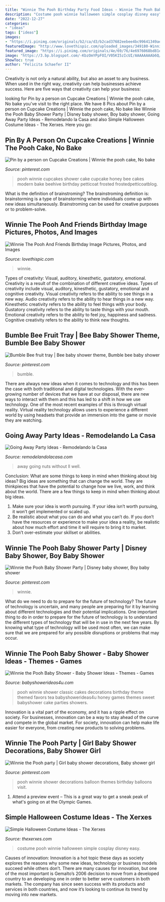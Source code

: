 ```yaml
---
title: "Winnie The Pooh Birthday Party Food Ideas - Winnie The Pooh Baby Shower"
description: "Costume pooh winnie halloween simple cosplay disney easy"
date: "2022-12-27"
categories:
- "ideas"
tags: ["ideas"]
images:
- "https://i.pinimg.com/originals/b2/ca/d3/b2cad37682eebee4bc99641349ae7c39.jpg"
featuredImage: "http://www.lovethispic.com/uploaded_images/349180-Winnie-The-Pooh-And-Friends-Birthday-Image.jpg"
featured_image: "https://i.pinimg.com/originals/4e/69/76/4e6976068bd81eaffffc52d9382eb7ef.jpg"
image: "https://3.bp.blogspot.com/-KbzOmYPpFOI/V05KI5zIcUI/AAAAAAAAb6Q/zJFwViRIfqAIz8eyAYIjvrHFqHMXFi80ACKgB/s1600/well%2Bgo%2Bnuts%2Bwithout%2Byou.jpg"
ShowToc: true
author: "Felicita Schaefer II"
---
```



Creativity is not only a natural ability, but also an asset to any business. When used in the right way, creativity can help businesses achieve success. Here are five ways that creativity can help your business: 

	

		
looking for Pin by a person on Cupcake Creations | Winnie the pooh cake, No bake you've visit to the right place. We have 8 Pics about Pin by a person on Cupcake Creations | Winnie the pooh cake, No bake like Winnie the Pooh Baby Shower Party | Disney baby shower, Boy baby shower, Going Away Party Ideas - Remodelando la Casa and also Simple Halloween Costume Ideas - The Xerxes. Here you go:
		
    
## Pin By A Person On Cupcake Creations | Winnie The Pooh Cake, No Bake

<img loading=lazy src="https://i.pinimg.com/originals/b2/ca/d3/b2cad37682eebee4bc99641349ae7c39.jpg" onerror="this.onerror=null;this.src='https://tse3.mm.bing.net/th?id=OIP.Hin7_F7ixq1wvdzmnLxDiwHaLH&amp;pid=15.1';" alt="Pin by a person on Cupcake Creations | Winnie the pooh cake, No bake">

_Source: pinterest.com_

>pooh winnie cupcakes shower cake cupcake honey bee cakes modern bake beehive birthday petticoat frosted frostedpetticoatblog. 

	

What is the definition of brainstroming?
The brainstroming definition is:
brainstorming is a type of brainstorming where individuals come up with new ideas simultaneously. Brainstroming can be used for creative purposes or to problem-solve.

    
## Winnie The Pooh And Friends Birthday Image Pictures, Photos, And Images

<img loading=lazy src="http://www.lovethispic.com/uploaded_images/349180-Winnie-The-Pooh-And-Friends-Birthday-Image.jpg" onerror="this.onerror=null;this.src='https://tse4.mm.bing.net/th?id=OIP.m-SJCz-L4LoqnGUmmyU0RAAAAA&amp;pid=15.1';" alt="Winnie The Pooh And Friends Birthday Image Pictures, Photos, and Images">

_Source: lovethispic.com_

>winnie. 

	

Types of creativity: Visual, auditory, kinesthetic, gustatory, emotional.
Creativity is a result of the combination of different creative ideas. Types of creativity include visual, auditory, kinesthetic, gustatory, emotional and cognitive creativity. Visual creativity refers to the ability to see things in a new way. Audio creativity refers to the ability to hear things in a new way. Kinesthetic creativity refers to the ability to feel things with your body. Gustatory creativity refers to the ability to taste things with your mouth. Emotional creativity refers to the ability to feel joy, happiness and sadness. Cognitive creativity refers to the ability to think new thoughts.

    
## Bumble Bee Fruit Tray | Bee Baby Shower Theme, Bumble Bee Baby Shower

<img loading=lazy src="https://i.pinimg.com/736x/97/fb/1e/97fb1ead64f3decdd0891648ea31e04f.jpg" onerror="this.onerror=null;this.src='https://tse4.mm.bing.net/th?id=OIP.YqbLC3utyhJ2t1kkB4h-iAHaF6&amp;pid=15.1';" alt="Bumble Bee fruit tray | Bee baby shower theme, Bumble bee baby shower">

_Source: pinterest.com_

>bumble. 

	

There are always new ideas when it comes to technology and this has been the case with both traditional and digital technologies. With the ever-growing number of devices that we have at our disposal, there are new ways to interact with them and this has led to a shift in how we use technology. One of the most recent examples of this is through virtual reality. Virtual reality technology allows users to experience a different world by using headsets that provide an immersion into the game or movie they are watching.

    
## Going Away Party Ideas - Remodelando La Casa

<img loading=lazy src="https://3.bp.blogspot.com/-KbzOmYPpFOI/V05KI5zIcUI/AAAAAAAAb6Q/zJFwViRIfqAIz8eyAYIjvrHFqHMXFi80ACKgB/s1600/well%2Bgo%2Bnuts%2Bwithout%2Byou.jpg" onerror="this.onerror=null;this.src='https://tse3.mm.bing.net/th?id=OIP.KCRk5zQhHezzWqOhTZAknwHaLn&amp;pid=15.1';" alt="Going Away Party Ideas - Remodelando la Casa">

_Source: remodelandolacasa.com_

>away going nuts without ll well. 

	

Conclusion: What are some things to keep in mind when thinking about big ideas?
Big ideas are something that can change the world. They are thinkpieces that have the potential to change how we live, work, and think about the world. There are a few things to keep in mind when thinking about big ideas. 
1. Make sure your idea is worth pursuing. If your idea isn’t worth pursuing, it won’t get implemented or scaled up. 
2. Be realistic about what you can do and what you can’t do. If you don’t have the resources or experience to make your idea a reality, be realistic about how much effort and time it will require to bring it to market. 
3. Don’t over-estimate your skillset or abilities.

    
## Winnie The Pooh Baby Shower Party | Disney Baby Shower, Boy Baby Shower

<img loading=lazy src="https://i.pinimg.com/originals/4e/69/76/4e6976068bd81eaffffc52d9382eb7ef.jpg" onerror="this.onerror=null;this.src='https://tse1.mm.bing.net/th?id=OIP.81D4OJqqeO0SF_D_QzDuGwHaLG&amp;pid=15.1';" alt="Winnie the Pooh Baby Shower Party | Disney baby shower, Boy baby shower">

_Source: pinterest.com_

>winnie. 

	

What do we need to do to prepare for the future of technology?
The future of technology is uncertain, and many people are preparing for it by learning about different technologies and their potential implications. One important thing to do in order to prepare for the future of technology is to understand the different types of technology that will be in use in the next few years. By knowing what type of technology will be used most often, we can make sure that we are prepared for any possible disruptions or problems that may occur.

    
## Winnie The Pooh Baby Shower - Baby Shower Ideas - Themes - Games

<img loading=lazy src="http://www.babyshowerideas4u.com/wp-content/uploads/2014/09/Winnie-the-Pooh-Baby-Shower.jpg" onerror="this.onerror=null;this.src='https://tse4.mm.bing.net/th?id=OIP.dcZh02UvW_8aRfYnJsCgwgHaLH&amp;pid=15.1';" alt="Winnie the Pooh Baby Shower - Baby Shower Ideas - Themes - Games">

_Source: babyshowerideas4u.com_

>pooh winnie shower classic cakes decorations birthday theme themed favors tea babyshowerideas4u honey games themes sweet babyshower cake parties showers. 

	

Innovation is a vital part of the economy, and it has a ripple effect on society. For businesses, innovation can be a way to stay ahead of the curve and compete in the global market. For society, innovation can help make life easier for everyone, from creating new products to solving problems.

    
## Winnie The Pooh Party | Girl Baby Shower Decorations, Baby Shower Girl

<img loading=lazy src="https://i.pinimg.com/736x/e5/70/98/e57098544fa1da35f3db2b0c534784e2.jpg" onerror="this.onerror=null;this.src='https://tse4.mm.bing.net/th?id=OIP.iVFT2kMcge02T8cVvGEb7wHaJ3&amp;pid=15.1';" alt="Winnie the Pooh party | Girl baby shower decorations, Baby shower girl">

_Source: pinterest.com_

>pooh winnie shower decorations balloon themes birthday balloons visit. 

	

1. Attend a preview event – This is a great way to get a sneak peak of what's going on at the Olympic Games.

    
## Simple Halloween Costume Ideas - The Xerxes

<img loading=lazy src="http://thexerxes.com/wp-content/uploads/2015/09/Winnie-the-Pooh.jpg" onerror="this.onerror=null;this.src='https://tse3.mm.bing.net/th?id=OIP.OiVf6T-GfALjCadOA_lFzgHaLH&amp;pid=15.1';" alt="Simple Halloween Costume Ideas - The Xerxes">

_Source: thexerxes.com_

>costume pooh winnie halloween simple cosplay disney easy. 

	

Causes of innovation:
Innovation is a hot topic these days as society explores the reasons why some new ideas, technology or business models succeed while others don’t. There are many causes for innovation, but one of the most important is Gemalto’s 2006 decision to move from a developed country to an developing one in order to better serve customers in both markets. The company has since seen success with its products and services in both countries, and now it’s looking to continue its trend by moving into new markets.

